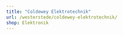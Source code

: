 ```yaml
---
title: "Coldewey Elektrotechnik"
url: /westerstede/coldewey-elektrotechnik/
shop: Elektronik
---
```

